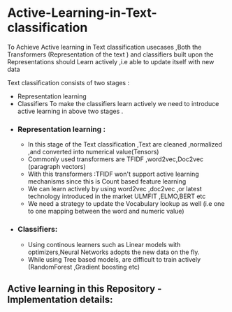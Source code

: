 # Active-Learning-in-Text-classification
To Achieve  Active learning  in Text classification usecases ,Both the Transformers (Representation of the text ) and classifiers built upon the Representations should Learn actively ,i.e able to update itself with new data 

Text classification consists of two stages : 
- Representation learning
- Classifiers
To make the classifiers learn actively we need to introduce active learning in above two stages .
- ### Representation learning :
  - In this stage of the Text classification ,Text are cleaned ,normalized ,and converted into numerical value(Tensors)
  - Commonly used transformers are TFIDF ,word2vec,Doc2vec (paragraph vectors)
  - With this transformers :TFIDF won't support active learning mechanisms since this is Count based feature learning
  - We can learn actively by using word2vec ,doc2vec ,or latest technology introduced in the market ULMFIT ,ELMO,BERT etc
  - We need a strategy to update the Vocabulary lookup as well (i.e one to one mapping between the word and numeric value)
- ### Classifiers:
  - Using continous learners such as Linear models with optimizers,Neural Networks adopts the new data on the fly.
  - While using Tree based models, are difficult to train actively (RandomForest ,Gradient boosting etc)
 
## Active learning in this Repository -Implementation details:

